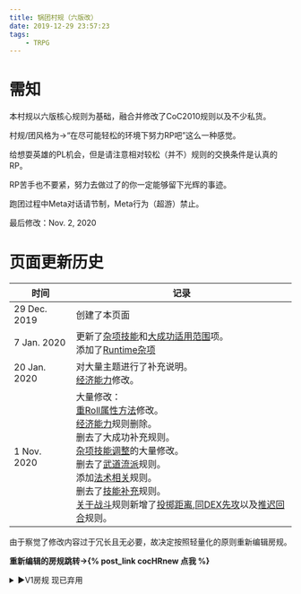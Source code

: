 ```yaml
---
title: 锅团村规（六版改）
date: 2019-12-29 23:57:23
tags:
    - TRPG
---
```


# 需知

本村规以六版核心规则为基础，融合并修改了CoC2010规则以及不少私货。

村规/团风格为→“在尽可能轻松的环境下努力RP吧”这么一种感觉。

给想耍英雄的PL机会，但是请注意相对较松（并不）规则的交换条件是认真的RP。

RP苦手也不要紧，努力去做过了的你一定能够留下光辉的事迹。

跑团过程中Meta对话请节制，Meta行为（超游）禁止。

最后修改：Nov. 2, 2020
<!-- more -->


# 页面更新历史

时间 | 记录
--- | ---
29 Dec. 2019 | 创建了本页面
7 Jan. 2020 | 更新了[杂项技能](#杂项技能调整)和[大成功适用范围](#大成功适用范围)项。</br>添加了[Runtime杂项](#杂项)
20 Jan. 2020 | 对大量主题进行了补充说明。</br>[经济能力](#经济能力)修改。
1 Nov. 2020 | 大量修改： </br>[重Roll属性方法](#重Roll属性方法)修改。</br>[经济能力](#经济能力)规则删除。</br> 删去了大成功补充规则。 </br> [杂项技能调整](#杂项技能调整)的大量修改。</br> 删去了[武道流派](#武道流派)规则。 </br> 添加[法术相关](#法术相关)规则。</br> 删去了[技能补充](#技能补充)规则。</br>[关于战斗](#关于战斗)规则新增了[投掷距离](#投掷距离（实验）),[同DEX先攻](#同DEX先攻)以及[推迟回合](#推迟回合（实验）)规则。

由于察觉了修改内容过于冗长且无必要，故决定按照轻量化的原则重新编辑房规。

**重新编辑的房规跳转→{% post_link cocHRnew 点我 %}**

<details>
<summary>▶V1房规 现已弃用</summary>

# 关于车卡

## 角色属性

<details>
<summary>展开阅读</summary>

### 属性互换规则

同量级的属性可以互相替换，或者说自由填入掷骰结果。

举例说明，[STR, CON, POW, DEX, APP]均为3D6，可以Roll五次3D6然后自由填入结果。

### 重Roll属性方法

对于属性不满意的话可以重Roll属性。

重Roll方法是，若对**所有出目中任意一个**不满意，须**重新Roll每一个属性**。

**不限制重Roll次数**，但是也不要太过分。看起来很离谱的数字我会要证明的。

### SAN值上限相关

个人不太清楚六版核心规则是如何规定的，在这里着重说一下。

SAN的上限仅和<99-CoC>有关，初始SAN值（意志X5）并不作为上限。

**但是！**使用法术所消耗的意志值将会导致对应SAN值以及上限的扣除。

一旦踏入深渊的话就无法回头了。

### 经济能力

由于经济能力的计算过于繁琐，在将来将会找到一种简单粗暴的解决办法来解决这个问题，目前暂时按照CoC6版核心规则处理。

</details>

## 角色技能

<details>
<summary>展开阅读</summary>

### 技能上限相关

所有新卡技能最终成功率不得超过**75%**。

请给你的调查员的拿手技能和特殊的技能在背景故事中给一点描述。

> 一个警察点了一堆撬锁技能怎么说都很怪吧！？

特殊情况请与KP讨论决定。

### 杂项技能调整

* 对于现代背景团的角色，《电脑使用》变为《电子产品使用》且基础成功率为20%，**除非穷到用不起**。

> 现代人怎么可以和电脑还没普及时候的人相提并论！

* 所有APP大于14的角色，每多一点APP，对异性使用的的交涉类技能成功率提高5%，最高为+20%（APP18）。

> 蹭最大值95点交涉类技能的工具人可以出门右滚了（无感情）。

* 跑团过程中每日睡眠低于6小时的角色，**所有技能成功率-10%**。连续睡眠不足将会叠加Debuff。

> ~虽然我也不会给你算那么精细的时间就是了。~谁还会给你算那么精细的时间啊！！

* 在急救时《急救》和《医学》两方均可，但是效果是相同的，亦即回复1点HP。

* 《开锁》只能在有合适工具的情况下使用。

> 除非你给我当场表演一个亡灵的手指撬锁。

### 《武道》技能相关

由于团风会导致经常有战斗Scene，故部分开放《武道》技能给手无缚鸡之力的调查员们。

在开团之前可以向KP确认该团是否开放《武道》。

因为避免过于复杂繁琐，暂时删去了《武道流派》规则。

《武道》的技能上限也不再受制于个体攻击的技能成功率。

关于《武道》技能效果参见后文的[武道](#武道)。

### 法术相关

#### 法术反制（实验）

对于某些法术，如果PC能够分辨出该法术的相关信息（一次成功的CoC或灵感检定，由KP裁定），PC就可以对该法术进行反制。

法术反制需要PC以相同的步骤实施该法术，且在实施完毕（支付Cost）之后与反制的对象进行POW对抗检定。只有对抗成功才能反制该法术，反制的效果一般为取消该法术的效果。

### 技能补充

因为低使用频率和操作不便，由CoC2010及2015补充的其他武器技能暂时删除。

如果有车卡想要加入的技能请具体和KP商讨。

以下删除内容仅供参考。

<details>
<summary>删除内容</summary>

#### 《长刃武器》 20%

适用范围：长刃武器，日本刀除外。

也就是整合了2010规则中几种长刃武器的一个技能。2010的攻击技能太杂了所以稍微简化一下。

所有类似剑的武器都可以使用此技能判定，小刀类武器则使用《拳击》判定。

#### 《日本刀》 15%

必须双手使用，单手则-10%。

适用范围：木刀，竹刀，脇差，打刀，太刀。

> 你就是太刀侠？

#### 《鞭子》 5%

适用范围：鞭子，铁链。

#### 《居合》 1%

和《武道》类似，《居合》技能的成功率不得超过《日本刀》。

适用范围：

* 刀在鞘内的情况下，可以用《居合》进行一次招架。
* 刀在鞘内的情况下，可以直接宣言对目标进行日本刀攻击。若如此做，需进行《居合》与《日本刀》的组合检定。
* 可以对手能够触及到的范围内所有收刀状态的日本刀进行《居合》，成功则将刀抢走。
* 拔刀和收刀需消耗一回合时间~，除非角色拥有收刀术Lv.3~。

#### 《炮术》1%

对于所有炮类的弹道与落点计算，还有操作炮类的能力。

适用范围：加农炮，榴弹炮，迫击炮等。

</details>

# 组合检定

组合检定是对于一个动作，进行两个或以上技能检定的行为。

只有当所有技能检定全部成功时才能达到该动作的目的。

部分失败时按照规则或KP的决定进行处理。

说通俗点，就是一个动作要扔多次骰子进行多个检定。

</details>

# Runtime综合房规

## 大成功适用范围

大成功大失败仅适用于**技能检定**。

亦即，属性检定和SAN Check不适用大成功/大失败规则。

但是，属性检定作技能检定使用时大成功大失败规则仍然适用。

例如，用DEX*5检定来进行一个跳跃动作的判定，此时出目为96以上也视作大失败。

## 杂项

* 所有运算后有小数位的数字均无条件舍去（向下取整），除非另外声明。

# 关于战斗

## 战场

战斗时将使用棋盘系统表示位置，距离单位为格，每名人物占一格。

## 行动点（AP）系统

此规则借&改自ひまつぶし卓。

每轮每个人物有3点AP，一点AP可以执行以下动作中的一个（包括但不限于）：

攻击，闪避，招架，移动1格，一次《急救》或者《医学》检定等。

跑的时候具体情况处理权交付KP。

## 攻击，闪避与招架

在一轮内，角色在攻击和闪避中只可择其一。亦即，一轮中可能的动作组合为攻击+招架和闪避+招架。


## 招架

个体攻击之间互相招架不造成伤害。

《擒抱》只能用《擒抱》招架。

《武道》可用来招架个体攻击、匕首和小型棍棒。

**《武道》攻击只能被《武道》招架。**

近战武器与大型枪械可互相招架。造成的伤害由招架物承受，超出招架物耐久部分的伤害由招架人承受。

招架物的耐久归零后招架物将损坏，**包括枪支（六版核心规则：枪支无法开火）**。

用枪支招架时该轮无法开火。

射击与投掷无法被招架。

## 投掷距离（实验）

非投掷用物体的投掷距离为PC的STR/2格（小数无条件舍去），投掷用物体距离为非投掷用物体的一倍。

## 轮阶段

废除六版核心规则的“一轮三阶段”制，行动顺序仅受DEX影响。

## 同DEX先攻

在多名角色的DEX相同时需进行D100的先攻检定，较小者首先进行回合，该步骤需每回合进行。

当所有同DEX角色都为PC时，PC之间可以相互商量谁先进行回合。

## 推迟回合（实验）

此规则为实验规则，甚至在一个团进行中都可能会被修改，请以最新版本为准。

轮到当前PC的回合时，该PC可以延迟自己的回合到本轮最后。

## 部位狙

瞄准四肢大小的部位进行攻击时，成功率减半。

瞄准手脚，头部大小的部位进行攻击时，成功率减为1/5。

瞄准手指，眉心大小的部位进行攻击时，成功率减为1/10。

规则仅供参考，具体情况由KP进行裁定。

## 火器连射

1. 声明连射次数。SMG/自动手枪不得超过弹夹容量的1/2，自动步枪不得超过弹夹容量的1/3，机枪不得超过弹夹容量的1/4。且均不得超过10发，小数向下取整。
2. 骰对应火器技能检定。若大成功，则第一发为贯穿。**不采用六版核心规则的“每发子弹+5%命中率”规则**。
3. 若成功，骰\[连射次数]面骰子决定命中数。
4. 骰\[命中数]次伤害骰。
5. 若扫射多个目标，则对每发子弹骰\[目标个数]面骰子决定该发子弹命中了哪个目标。

## 武道

若要进行《武道》攻击，需进行个体攻击技能与《武道》的组合检定。

仅《武道》成功时，攻击失败。

仅个体攻击技能成功时，照常处理。

两方成功时，附带《武道》技能效果。

武道流派规则暂时删除，武道本身仅作为增加战斗力的一个选择。**当你想给你的调查员增加武道技能时请和KP商讨。**

<details>
<summary>删除内容</summary>

### 武道流派

引用并修改自[[翻译]克苏鲁2010中的部分技能解说翻译](http://www.goddessfantasy.net/bbs/?topic=49480.0)和[《克苏鲁与帝国》中增加、修改的战斗技能翻译](http://www.goddessfantasy.net/bbs/index.php?topic=49403.0)。

PL可以向KP申请其他武道流派，由双方共同讨论流派技能。

#### 《武道：立技》

《拳击》，《踢击》和《头槌》伤害翻倍。

当《武道：立技》成功率60%以上可以拥有：

* 《猛击》 1%
《武道：立技》命中时可以使用。
若该次攻击为《头槌》或击晕时不可使用。
该回合目标因为疼痛而无法行动，回合末可以对其追加一次《武道：立技》系攻击。

* 《佯攻》 1%
与《武道：立技》组合使用。
第一次攻击目标必定回避，且该次攻击必定不会命中。
第一次攻击中使用了回避的对手，将无法对第二次攻击使用回避。
不可与《猛击》并用。

#### 《武道：擒技》

《擒抱》和《头槌》伤害翻倍。

当《武道：擒技》成功率60%以上可以拥有：

* 《过肩摔》 1%
《擒抱》状态下可以使用。
将目标摔在地上，造成1D6+DB的伤害，并进行体质检定，失败则气绝。

* 《擒抱摔》 1%
与《头槌》组合使用。
对目标造成1D4+DB的伤害并撞飞1格。
被撞飞的目标进行敏捷检定，失败会摔到。
摔倒后再进行体质检定，失败则气绝。
若目标SIZ大于18则无法使用。

#### 《武道：柔道》/《武道：合气道》

《擒抱》伤害翻倍。

当《武道：柔道》/《武道：合气道》成功率60%以上可以拥有：

* 《投技》 1%
以《武道：柔道》/《武道：合气道》成功招架个体攻击时可使用。
抓住对方并将对方摔飞，造成1D4+DB的伤害，
被摔飞的目标进行体质检定，失败则气绝。
《投技》对同一个目标只能使用一次。
使用《投技》的回合不能再次攻击。

#### 《武道：空手道》

《拳击》，《踢击》和《头槌》的伤害翻倍。

《武道：空手道》可用来招架任何近战武器。

个体攻击，匕首和小型棍棒攻击会被完全无效化

其他武器造成一半伤害，小数向上取整。

当《武道：空手道》成功率60%以上可以拥有：

* 《铁拳》 1%
和《武道：空手道》组合检定成功时，将徒手攻击视为武器攻击。
此攻击只能用《武道：空手道》或近战武器招架。

</details>

</details>